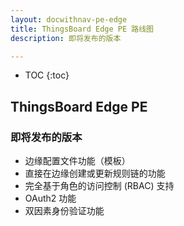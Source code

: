 ```yaml
---
layout: docwithnav-pe-edge
title: ThingsBoard Edge PE 路线图
description: 即将发布的版本

---
```


* TOC
{:toc}

## ThingsBoard Edge PE

### 即将发布的版本
* 边缘配置文件功能（模板）
* 直接在边缘创建或更新规则链的功能
* 完全基于角色的访问控制 (RBAC) 支持
* OAuth2 功能
* 双因素身份验证功能
